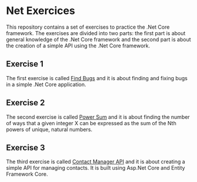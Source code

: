 # Net Exercices

This repository contains a set of exercises to practice the .Net Core framework. The exercises are divided into two parts: the first part is about general knowledge of the .Net Core framework and the second part is about the creation of a simple API using the .Net Core framework. 

## Exercise 1

The first exercise is called [Find Bugs](https://github.com/aldairlfp/net_exercises/tree/write_readme/FindBugs) and it is about finding and fixing bugs in a simple .Net Core application.

## Exercise 2

The second exercise is called [Power Sum](https://github.com/aldairlfp/net_exercises/tree/write_readme/PowerSum) and it is about finding the number of ways that a given integer X can be expressed as the sum of the Nth powers of unique, natural numbers.

## Exercise 3

The third exercise is called [Contact Manager API](https://github.com/aldairlfp/net_exercises/tree/write_readme/ContactManagerAPI) and it is about creating a simple API for managing contacts. It is built using Asp.Net Core and Entity Framework Core.
